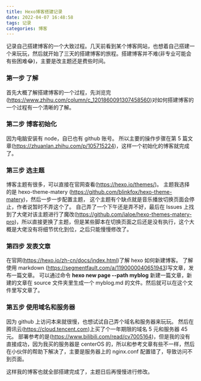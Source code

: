 ```yaml
---
title: Hexo博客搭建记录
date: 2022-04-07 16:48:58
tags: 记录
categories: 博客
---
```


记录自己搭建博客的一个大致过程。几天前看到某个博客网站，也想着自己搭建一个来玩玩，然后就开始了三天的搭建博客的旅程。搭建博客并不难(非专业可能会有些困难:joy:)，主要是改主题还是费些时间。

### 第一步 了解

首先大概了解搭建博客的一个过程，先浏览完(<https://www.zhihu.com/column/c_1201860091307458560>)对如何搭建博客的一个过程有一个清晰的了解。

### 第二步 博客初始化

因为电脑安装有 node，自已也有 github 账号。
所以主要的操作步骤在第 5 篇文章(<https://zhuanlan.zhihu.com/p/105715224>)，这样一个初始化的博客就完成了。

### 第三步 选主题

博客主题有很多，可以直接在官网查看(<https://hexo.io/themes/>)。
主题我选择的是 hexo-theme-matery (<https://github.com/blinkfox/hexo-theme-matery>)，然后一步一步配置主题， 这个主题有个缺点就是音乐播放切换页面会停止，作者说暂时不弄这个了。
自己弄了一个下午还是弄不好，最后在 Issues 上找到了大佬对该主题进行了魔改(<https://github.com/ialoe/hexo-themes-matery-pro>)，所以直接更换了主题，但是某些脚本在切换页面之后还是没有执行，这个大概是大佬没有将细节优化到位，之后只能慢慢修改了。

### 第四步 发表文章

在官网(<https://hexo.io/zh-cn/docs/index.html>)了解 hexo 如何新建博客。
了解使用 markdown (<https://segmentfault.com/a/1190000040651943>)写文章，发布一篇文章。
可以通过命令 **hexo new page --path myblog** 新建一篇文章，新建的文章在 source 文件夹里生成一个 myblog.md 的文件。然后就可以在这个文件里写文章了。

### 第五步 使用域名和服务器

因为 github 上访问本来就很慢，也想试试自己弄个域名和服务器来玩玩。
然后在腾讯云(<https://cloud.tencent.com>)上买了个一年期限的域名 5 元和服务器 45 元。
部署参考的是(<https://www.bilibili.com/read/cv7005164>)，但是我的没有直接成功，因为我买的服务器是 centerOS 的，所以和参考文章有些不一样，然后在小伙伴的帮助下解决了，主要是服务器上的 nginx.conf 配置错了，导致访问不到页面。

这样我的博客也就全部搭建完成了，主题日后再慢慢进行修改。
